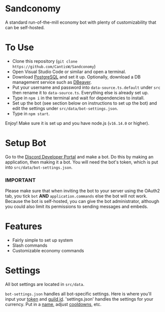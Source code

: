# Sandconomy

A standard run-of-the-mill economy bot with plenty of customizability that can be self-hosted.

# To Use

* Clone this repository (`git clone https://github.com/CantisW/Sandconomy`)
* Open Visual Studio Code or similar and open a terminal.
* Download [PostgreSQL](https://www.enterprisedb.com/downloads/postgres-postgresql-downloads) and set it up. Optionally, download a DB management service such as [DBeaver](https://dbeaver.io/download/).
* Put your username and password into `data-source.ts.default` under `src` then rename it to `data-source.ts`. Everything else is already set up.
* Type in `npm i` in the terminal and wait for dependencies to install.
* Set up the bot (see section below on instructions to set up the bot) and edit the settings under `src/data/bot-settings.json`.
* Type in `npm start`.

Enjoy! Make sure it is set up and you have node.js (`v16.14.0` or higher).

# Setup Bot

Go to the [Discord Developer Portal](https://discord.com/developers/applications) and make a bot. Do this by making an application, then making it a bot.
You will need the bot's token, which is put into `src/data/bot-settings.json`.

### IMPORTANT

Please make sure that when inviting the bot to your server using the OAuth2 tab, you tick `bot` **AND** `application.commands` else the bot will not work. Because the bot is self-hosted, you can give the bot administrator, although you could also limit its permissions to sending messages and embeds.

# Features

* Fairly simple to set up system
* Slash commands
* Customizable economy commands

# Settings

All bot settings are located in `src/data`.

`bot-settings.json` handles all bot-specific settings. Here is where you'll input your [token](https://discord.com/developers/applications) and [guild id]().
'settings.json' handles the settings for your currency. Put in a [name](), adjust [cooldowns](), etc.